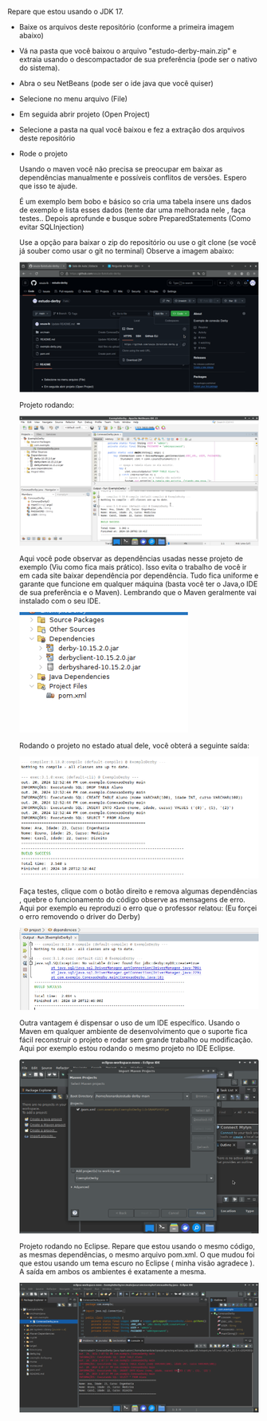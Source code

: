 Repare que estou usando o JDK 17.

* Baixe os arquivos deste repositório (conforme a primeira imagem abaixo)
* Vá na pasta que você baixou o arquivo "estudo-derby-main.zip" e extraia usando o descompactador de sua preferência (pode ser o nativo do sistema).
* Abra o seu NetBeans (pode ser o ide java que você quiser)
* Selecione no menu arquivo (File)
* Em seguida abrir projeto (Open Project)
* Selecione a pasta na qual você baixou e fez a extração dos arquivos deste repositório

* Rode o projeto


  Usando o maven você não precisa se preocupar em baixar as dependências manualmente e possíveis conflitos de versões.
  Espero que isso te ajude.

  É um exemplo bem bobo e básico so cria uma tabela insere uns dados de exemplo e lista esses dados (tente dar uma melhorada nele , faça testes..
  Depois aprofunde e busque sobre PreparedStatements (Como evitar SQLInjection)

  Use a opção para baixar o zip do repositório ou use o git clone (se você já souber como usar o git no terminal)
  Observe a imagem abaixo:


  ![Baixar Repositório](baixar.png)

  
  Projeto rodando:

  ![Exemplo Derby](exemplo-derby.png)

  Aqui você pode observar as dependências usadas nesse projeto de exemplo (Viu como fica mais prático).
  Isso evita o trabalho de você ir em cada site baixar dependência por dependência. Tudo fica uniforme e garante que
  funcione em qualquer máquina (basta você ter o Java,o IDE de sua preferência e o Maven). Lembrando que o Maven geralmente vai instalado
  com o seu IDE.

  ![Dependências](dependencias.png)

  Rodando o projeto no estado atual dele, você obterá a seguinte saída:

  ![Saída Esperada](saida.png)


  Faça testes, clique com o botão direito e remova algumas dependências , quebre o funcionamento do código observe as mensagens de erro.
  Aqui por exemplo eu reproduzi o erro que o professor relatou: (Eu forçei o erro removendo o driver do Derby)

  ![Erro Driver](erro-derby.png)


  Outra vantagem é dispensar o uso de um IDE específico. Usando o Maven em qualquer ambiente de desenvolvimento que o suporte
  fica fácil reconstruir o projeto e rodar sem grande trabalho ou modificação. Aqui por exemplo estou rodando o mesmo projeto no IDE Eclipse.


  ![Import Maven Eclipse](import-maven-eclipse.png)


  Projeto rodando no Eclipse. Repare que estou usando o mesmo código, as mesmas dependências, o mesmo arquivo pom.xml. O que mudou foi que estou
  usando um tema escuro no Eclipse ( minha visão agradece ). A saída em ambos os ambientes é exatamente a mesma.


  ![Projeto Rodando Eclipse](projeto-rodando-eclipse.png)

